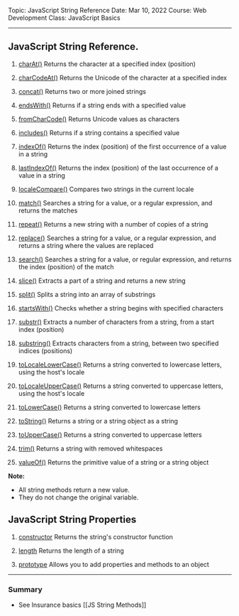 Topic: JavaScript String Reference
Date: Mar 10, 2022 
Course: Web Development
Class: JavaScript Basics

---
## JavaScript String Reference.
1. [charAt()](https://www.w3schools.com/jsref/jsref_charat.asp) Returns the character at a specified index (position)

2. [charCodeAt()](https://www.w3schools.com/jsref/jsref_charcodeat.asp) Returns the Unicode of the character at a specified index

3. [concat()](https://www.w3schools.com/jsref/jsref_concat_string.asp) Returns two or more joined strings

4. [endsWith()](https://www.w3schools.com/jsref/jsref_endswith.asp) Returns if a string ends with a specified value

5. [fromCharCode()](https://www.w3schools.com/jsref/jsref_fromcharcode.asp) Returns Unicode values as characters

6. [includes()](https://www.w3schools.com/jsref/jsref_includes.asp) Returns if a string contains a specified value

7. [indexOf()](https://www.w3schools.com/jsref/jsref_indexof.asp) Returns the index (position) of the first occurrence of a value in a string

8. [lastIndexOf()](https://www.w3schools.com/jsref/jsref_lastindexof.asp) Returns the index (position) of the last occurrence of a value in a string

9. [localeCompare()](https://www.w3schools.com/jsref/jsref_localecompare.asp) Compares two strings in the current locale

10. [match()](https://www.w3schools.com/jsref/jsref_match.asp) Searches a string for a value, or a regular expression, and returns the matches

11. [repeat()](https://www.w3schools.com/jsref/jsref_repeat.asp) Returns a new string with a number of copies of a string

12. [replace()](https://www.w3schools.com/jsref/jsref_replace.asp) Searches a string for a value, or a regular expression, and returns a string where the values are replaced

13. [search()](https://www.w3schools.com/jsref/jsref_search.asp) Searches a string for a value, or regular expression, and returns the index (position) of the match

14. [slice()](https://www.w3schools.com/jsref/jsref_slice_string.asp) Extracts a part of a string and returns a new string

15. [split()](https://www.w3schools.com/jsref/jsref_split.asp) Splits a string into an array of substrings

16. [startsWith()](https://www.w3schools.com/jsref/jsref_startswith.asp) Checks whether a string begins with specified characters

17. [substr()](https://www.w3schools.com/jsref/jsref_substr.asp) Extracts a number of characters from a string, from a start index (position)

18. [substring()](https://www.w3schools.com/jsref/jsref_substring.asp) Extracts characters from a string, between two specified indices (positions)

19. [toLocaleLowerCase()](https://www.w3schools.com/jsref/jsref_tolocalelowercase.asp) Returns a string converted to lowercase letters, using the host's locale

20. [toLocaleUpperCase()](https://www.w3schools.com/jsref/jsref_tolocaleuppercase.asp) Returns a string converted to uppercase letters, using the host's locale

21. [toLowerCase()](https://www.w3schools.com/jsref/jsref_tolowercase.asp) Returns a string converted to lowercase letters

22. [toString()](https://www.w3schools.com/jsref/jsref_tostring_string.asp) Returns a string or a string object as a string

23. [toUpperCase()](https://www.w3schools.com/jsref/jsref_touppercase.asp) Returns a string converted to uppercase letters

24. [trim()](https://www.w3schools.com/jsref/jsref_trim_string.asp) Returns a string with removed whitespaces

25. [valueOf()](https://www.w3schools.com/jsref/jsref_valueof_string.asp) Returns the primitive value of a string or a string object

**Note:**

- All string methods return a new value.
- They do not change the original variable.

## JavaScript String Properties
1. [constructor](https://www.w3schools.com/jsref/jsref_constructor_string.asp) Returns the string's constructor function

2. [length](https://www.w3schools.com/jsref/jsref_length_string.asp) Returns the length of a string

3. [prototype](https://www.w3schools.com/jsref/jsref_prototype_string.asp) Allows you to add properties and methods to an object

---
### Summary
- See Insurance basics [[JS String Methods]]
